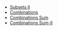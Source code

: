 - [Subsets II](https://leetcode.com/problems/subsets-ii/submissions/884258799/)
- [Combinations](https://leetcode.com/problems/combinations/submissions/884266252/)
- [Combinations Sum](https://leetcode.com/problems/combination-sum/submissions/884274747/)
- [Combinations Sum-II](https://leetcode.com/problems/combination-sum-ii/submissions/884292525/)
